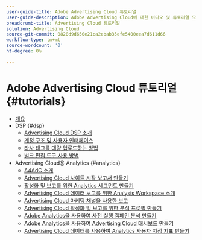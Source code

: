 ```yaml
---
user-guide-title: Adobe Advertising Cloud 튜토리얼
user-guide-description: Adobe Advertising Cloud에 대한 비디오 및 튜토리얼 모음입니다.
breadcrumb-title: Advertising Cloud 튜토리얼
solution: Advertising Cloud
source-git-commit: 0820d9d650e21ca2ebab35efe5400eea7d611d66
workflow-type: tm+mt
source-wordcount: '0'
ht-degree: 0%

---
```



# Adobe Advertising Cloud 튜토리얼 {#tutorials}

+ [개요](overview.md)
+ DSP {#dsp}
   + [Advertising Cloud DSP 소개](/help/dsp/overview.md)
   + [계정 구조 및 사용자 인터페이스](/help/dsp/ui.md)
   + [타사 태그를 대량 업로드하는 방법](/help/dsp/bulk-upload-third-party-ad-tags.md)
   + [벌크 편집 도구 사용 방법](/help/dsp/bulk-edit-placement-tools.md)
+ Advertising Cloud용 Analytics {#analytics}
   + [A4AdC 소개](/help/integrations/analytics/intro-a4adc.md)
   + [Advertising Cloud 사이트 시작 보고서 만들기](/help/integrations/analytics/analytics-site-entry-a4adc.md)
   + [활성화 및 보고를 위한 Analytics 세그먼트 만들기](/help/integrations/analytics/analytics-segments-a4adc.md)
   + [Advertising Cloud 데이터 보고를 위한 Analysis Workspace 소개](/help/integrations/analytics/analytics-analysis-workspace-a4adc.md)
   + [Advertising Cloud 마케팅 채널을 사용한 보고](/help/integrations/analytics/analytics-reporting-a4adc.md)
   + [Advertising Cloud 활성화 및 보고를 위한 분석 프로필 만들기](/help/integrations/analytics/analytics-profiles-a4adc.md)
   + [Adobe Analytics을 사용하여 사전 실행 캠페인 분석 만들기](/help/integrations/analytics/analytics-pre-launch-a4adc.md)
   + [Adobe Analytics을 사용하여 Advertising Cloud 대시보드 만들기](/help/integrations/analytics/analytics-dashboards-a4adc.md)
   + [Advertising Cloud 데이터를 사용하여 Analytics 사용자 지정 지표 만들기](/help/integrations/analytics/analytics-custom-metrics-a4adc.md)

<!-- Will add to DSP chapter once the videos are complete:
  + [Create a Placement](/help/dsp/placement-create.md)
  + [Placement Targeting Capabilities](/help/dsp/placement-targeting.md)
  + [Audience Libraries and Applying Behavioral Targeting](/help/dsp/audience-libraries.md)
-->